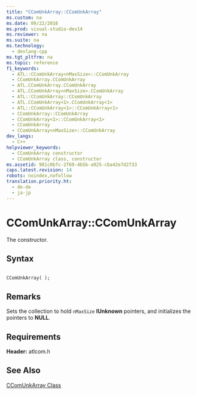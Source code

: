 ```yaml
---
title: "CComUnkArray::CComUnkArray"
ms.custom: na
ms.date: 09/22/2016
ms.prod: visual-studio-dev14
ms.reviewer: na
ms.suite: na
ms.technology: 
  - devlang-cpp
ms.tgt_pltfrm: na
ms.topic: reference
f1_keywords: 
  - ATL::CComUnkArray<nMaxSize>::CComUnkArray
  - CComUnkArray.CComUnkArray
  - ATL.CComUnkArray.CComUnkArray
  - ATL.CComUnkArray<nMaxSize>.CComUnkArray
  - ATL::CComUnkArray::CComUnkArray
  - ATL.CComUnkArray<1>.CComUnkArray<1>
  - ATL::CComUnkArray<1>::CComUnkArray<1>
  - CComUnkArray::CComUnkArray
  - CComUnkArray<1>::CComUnkArray<1>
  - CComUnkArray
  - CComUnkArray<nMaxSize>::CComUnkArray
dev_langs: 
  - C++
helpviewer_keywords: 
  - CComUnkArray constructor
  - CComUnkArray class, constructor
ms.assetid: 981c0bfc-2f69-4b5b-a925-cba42e7d2733
caps.latest.revision: 14
robots: noindex,nofollow
translation.priority.ht: 
  - de-de
  - ja-jp
---
```

# CComUnkArray::CComUnkArray
The constructor.  
  
## Syntax  
  
```  
  
CComUnkArray( );  
```  
  
## Remarks  
 Sets the collection to hold `nMaxSize` **IUnknown** pointers, and initializes the pointers to **NULL**.  
  
## Requirements  
 **Header:** atlcom.h  
  
## See Also  
 [CComUnkArray Class](../vs140/ccomunkarray-class.md)